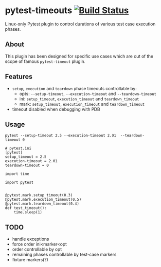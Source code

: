 # pytest-timeouts [![Build Status](https://travis-ci.org/Scony/pytest-timeouts.svg?branch=master)](https://travis-ci.org/Scony/pytest-timeouts)

Linux-only Pytest plugin to control durations of various test case execution phases.

## About

This plugin has been designed for specific use cases which are out of the scope of famous `pytest-timeout` plugin.

## Features

* `setup`, `execution` and `teardown` phase timeouts controllable by:
   * opts: `--setup-timeout`, `--execution-timeout` and `--teardown-timeout`
   * ini: `setup_timeout`, `execution_timeout` and `teardown_timeout`
   * mark: `setup_timeout`, `execution_timeout` and `teardown_timeout`
* timeout disabled when debugging with PDB

## Usage

```
pytest --setup-timeout 2.5 --execution-timeout 2.01  --teardown-timeout 0
```

```
# pytest.ini
[pytest]
setup_timeout = 2.5
execution-timeout = 2.01
teardown-timeout = 0
```

```
import time

import pytest


@pytest.mark.setup_timeout(0.3)
@pytest.mark.execution_timeout(0.5)
@pytest.mark.teardown_timeout(0.4)
def test_timeout():
    time.sleep(1)
```
## TODO

* handle exceptions
* force order ini<marker<opt
* order controllable by opt
* remaining phases controllable by test-case markers
* fixture markers(?)
